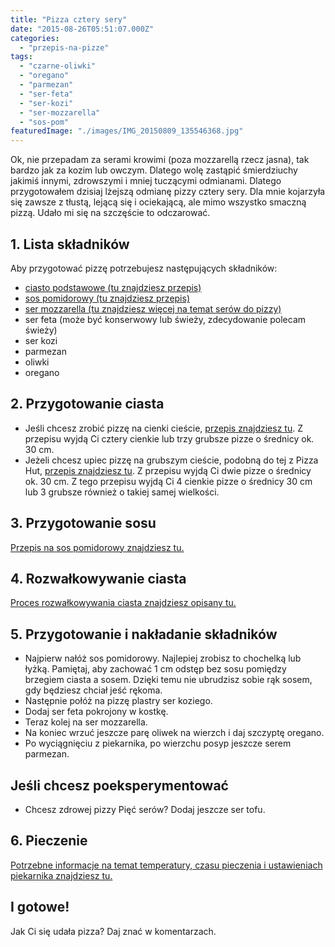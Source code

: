 ```yaml
---
title: "Pizza cztery sery"
date: "2015-08-26T05:51:07.000Z"
categories: 
  - "przepis-na-pizze"
tags: 
  - "czarne-oliwki"
  - "oregano"
  - "parmezan"
  - "ser-feta"
  - "ser-kozi"
  - "ser-mozzarella"
  - "sos-pom"
featuredImage: "./images/IMG_20150809_135546368.jpg"
---
```


Ok, nie przepadam za serami krowimi (poza mozzarellą rzecz jasna), tak bardzo jak za kozim lub owczym. Dlatego wolę zastąpić śmierdziuchy jakimiś innymi, zdrowszymi i mniej tuczącymi odmianami. Dlatego przygotowałem dzisiaj lżejszą odmianę pizzy cztery sery. Dla mnie kojarzyła się zawsze z tłustą, lejącą się i ociekającą, ale mimo wszystko smaczną pizzą. Udało mi się na szczęście to odczarować.

## 1\. Lista składników

Aby przygotować pizzę potrzebujesz następujących składników:

- <a title="Przepis na ciasto podstawowe" href="/przepis-na-ciasto-na-pizze/">ciasto podstawowe (tu znajdziesz przepis)</a>
- <a title="Przepis na sos pomidorowy" href="/sos-pomidorowy/">sos pomidorowy (tu znajdziesz przepis)</a>
- <a title="Ser do pizzy" href="/jaki-ser-wybrac-do-pizzy/">ser mozzarella (tu znajdziesz więcej na temat serów do pizzy)</a>
- ser feta (może być konserwowy lub świeży, zdecydowanie polecam świeży)
- ser kozi
- parmezan
- oliwki
- oregano

## 2\. Przygotowanie ciasta

- Jeśli chcesz zrobić pizzę na cienki cieście, <a title="Przepis na ciasto podstawowe" href="/przepis-na-ciasto-na-pizze/">przepis znajdziesz tu</a>. Z przepisu wyjdą Ci cztery cienkie lub trzy grubsze pizze o średnicy ok. 30 cm.
- Jeżeli chcesz upiec pizzę na grubszym cieście, podobną do tej z Pizza Hut, <a title="Przepis na pizzę na grubym cieście" href="/jak-zrobic-ciasto-na-pizze-jak-w-pizza-hut/">przepis znajdziesz tu</a>. Z przepisu wyjdą Ci dwie pizze o średnicy ok. 30 cm. Z tego przepisu wyjdą Ci 4 cienkie pizze o średnicy 30 cm lub 3 grubsze również o takiej samej wielkości.

## 3\. Przygotowanie sosu

<a title="Przepis na sos pomidorowy" href="/sos-pomidorowy/">Przepis na sos pomidorowy znajdziesz tu.</a>

## 4\. Rozwałkowywanie ciasta

<a title="Rozwałkowywanie ciasta" href="/jak-walkowac-ciasto-pizzy/">Proces rozwałkowywania ciasta znajdziesz opisany tu.</a>

## 5\. Przygotowanie i nakładanie składników

- Najpierw nałóż sos pomidorowy. Najlepiej zrobisz to chochelką lub łyżką. Pamiętaj, aby zachować 1 cm odstęp bez sosu pomiędzy brzegiem ciasta a sosem. Dzięki temu nie ubrudzisz sobie rąk sosem, gdy będziesz chciał jeść rękoma.
- Następnie połóż na pizzę plastry ser koziego.
- Dodaj ser feta pokrojony w kostkę.
- Teraz kolej na ser mozzarella.
- Na koniec wrzuć jeszcze parę oliwek na wierzch i daj szczyptę oregano.
- Po wyciągnięciu z piekarnika, po wierzchu posyp jeszcze serem parmezan.

## Jeśli chcesz poeksperymentować

- Chcesz zdrowej pizzy Pięć serów? Dodaj jeszcze ser tofu.

## 6\. Pieczenie

<a title="Jak ustawić piekarnik do pieczenia pizzy" href="/jak-ustawic-piekarnik-pieczenia-pizzy/">Potrzebne informacje na temat temperatury, czasu pieczenia i ustawieniach piekarnika znajdziesz tu.</a>

## I gotowe!

Jak Ci się udała pizza? Daj znać w komentarzach.
